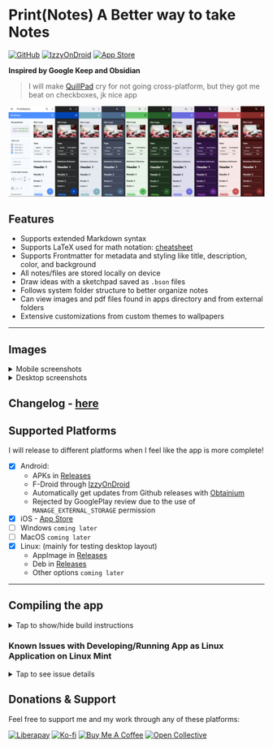 # Print(Notes) A Better way to take Notes

[![GitHub](https://img.shields.io/github/license/RoBoT095/printnotes)](https://github.com/RoBoT095/printnotes/blob/main/LICENSE)
[![IzzyOnDroid](https://img.shields.io/endpoint?url=https://apt.izzysoft.de/fdroid/api/v1/shield/com.printnotes.printnotes)](https://apt.izzysoft.de/fdroid/index/apk/com.printnotes.printnotes)
[![App Store](https://img.shields.io/badge/App_Store-0D96F6?logo=app-store&logoColor=white)](https://apps.apple.com/us/app/print-notes/id6740996365)

**Inspired by Google Keep and Obsidian**

> I will make <a href='https://github.com/quillpad/quillpad'>QuillPad</a> cry for not going cross-platform, but they got me beat on checkboxes, jk nice app

<img src="https://github.com/RoBoT095/printnotes/blob/main/images/AllThemes2-smaller.png?raw=true" alt="all themes" />

## Features

- Supports extended Markdown syntax
- Supports LaTeX used for math notation: <a target='_blank' href='https://quickref.me/latex'>cheatsheet</a>
- Supports Frontmatter for metadata and styling like title, description, color, and background
- All notes/files are stored locally on device
- Draw ideas with a sketchpad saved as `.bson` files
- Follows system folder structure to better organize notes
- Can view images and pdf files found in apps directory and from external folders
- Extensive customizations from custom themes to wallpapers
<!-- - Supports Windows, Mac, Linux, Android, and iOS -->

---

## Images

<details close>
<summary>Mobile screenshots</summary>

<p>
  <img src="https://github.com/RoBoT095/printnotes/blob/main/images/Phone/PhoneGridView.png?raw=true" alt="phone grid view" width=200 />
  <img src="https://github.com/RoBoT095/printnotes/blob/main/images/Phone/PhoneListView.png?raw=true" alt="phone list view" width=200 />
  <img src="https://github.com/RoBoT095/printnotes/blob/main/images/Phone/PhoneTreeView.png?raw=true" alt="phone tree view" width=200 />
  <img src="https://github.com/RoBoT095/printnotes/blob/main/images/Phone/PhoneEditor.png?raw=true" alt="phone editor preview" width=200 />
  <img src="https://github.com/RoBoT095/printnotes/blob/main/images/Phone/PhoneEditing.png?raw=true" alt="phone editor edit" width=200 />
  <img src="https://github.com/RoBoT095/printnotes/blob/main/images/Phone/PhoneSettings.png?raw=true" alt="phone settings" width=200 />
  <img src="https://github.com/RoBoT095/printnotes/blob/main/images/Phone/PhoneAdvancedSearch.png?raw=true" alt="phone tag search" width=200 />
</p>

</details>

<details close>
<summary>Desktop screenshots</summary>

<p>
  <img src="https://github.com/RoBoT095/printnotes/blob/main/images/Desktop/DesktopGridView.png?raw=true" alt="desktop grid view" width=500 />
  <img src="https://github.com/RoBoT095/printnotes/blob/main/images/Desktop/DesktopListView.png?raw=true" alt="desktop list view" width=500 />
  <img src="https://github.com/RoBoT095/printnotes/blob/main/images/Desktop/DesktopTreeView.png?raw=true" alt="desktop tree view" width=500 />
  <img src="https://github.com/RoBoT095/printnotes/blob/main/images/Desktop/DesktopEditor.png?raw=true" alt="desktop editor" width=500 />
</p>
</details>

## Changelog - [here](https://github.com/RoBoT095/printnotes/blob/main/CHANGELOG.md)

## Supported Platforms

I will release to different platforms when I feel like the app is more complete!

- [x] Android:
  - APKs in [Releases](https://github.com/RoBoT095/printnotes/releases)
  - F-Droid through [IzzyOnDroid](https://apt.izzysoft.de/fdroid/index/apk/com.printnotes.printnotes)
  - Automatically get updates from Github releases with [Obtainium](https://github.com/ImranR98/Obtainium)
  - Rejected by GooglePlay review due to the use of `MANAGE_EXTERNAL_STORAGE` permission
- [x] iOS - [App Store](https://apps.apple.com/us/app/print-notes/id6740996365)
- [ ] Windows `coming later`
- [ ] MacOS `coming later`
- [x] Linux: (mainly for testing desktop layout)
  - AppImage in [Releases](https://github.com/RoBoT095/printnotes/releases)
  - Deb in [Releases](https://github.com/RoBoT095/printnotes/releases)
  - Other options `coming later`

---

## Compiling the app

<details close>
<summary>Tap to show/hide build instructions</summary>

Make sure you have a working flutter sdk setup. If not installed, go to [Install - Flutter](https://docs.flutter.dev/get-started/install) and select your platform, and follow the instructions to make sure you have all the right dependencies installed.

Once you get everything installed, test to see you didn't miss anything:

```
flutter doctor -v
```

---

Be sure to disable signing on build.gradle or create your own keystore to [sign](https://docs.flutter.dev/deployment/android#sign-the-app) the app for android.

### Building Locally

To make sure you are running latest version of flutter, run these commands:

```
$ flutter channel stable
```

```
$ flutter upgrade
```

After that, building is as simple as running these commands:

> This is to grab app dependencies

```
$ flutter pub get
```

> This is to make sure app runs

```
$ flutter run lib/main.dart
```

> If you are unsure what target operating system, read further down

```
$ flutter build <target> --release
```

### Targets available for flutter:

- `apk`: Build an Android APK file from app.
- `appbundle`: Build an Android App Bundle file from app (used for Google Play Store).
- `aar`: Build a repository containing an AAR and a POM file.
- `bundle`: Build the Flutter assets directory from app.

### Device host specific

In other words, compiling can only be done on device you are compiling for (ex: an `.exe` requires windows)

- `linux`: Build a Linux desktop application.
- `windows`: Build a Windows desktop application.
  - Read this: https://github.com/espresso3389/pdfrx/tree/master/packages/pdfrx#note-for-windows
- `macos`: Build a MacOS desktop application.
  - `ipa`: Build an iOS App Store Package from app.

### Building with Docker

If you have docker installed you can run my script to automatically build APKs, here is how to use them:

> change into scripts directory

```
cd scripts/
```

> allow script to be executable

```
chmod +x docker-build.sh
```

> run the script

```
./docker-build.sh
```

On completion you should have an `outputs/` folder with 4 apk files (app-release, app-arm64-v8a-release, app-armeabi-v7a-release, and app-x86_64-release)

</details>

### Known Issues with Developing/Running App as Linux Application on Linux Mint

<details close>
<summary>Tap to see issue details</summary>

**<u>Note: This doesn't seem to affect other types of distros, or when running in android emulator</u>**

Running as a linux application on flutter version _3.24.0 (or newer)_ causes any `TextFields` to **slows down** or **crash** the app (ex. editing note, creating note/folder, searching, etc), best workaround currently is either disabling the "Enable the on-screen keyboard" option in Accessibilty > Keyboard, or wrapping all textfields with `ExcludeSemantics` widget, or downgrading to flutter version _3.22.3_.

</details>

## Donations & Support

Feel free to support me and my work through any of these platforms:

[![Liberapay](https://img.shields.io/badge/Liberapay-F6C915?logo=liberapay&logoColor=black)](https://liberapay.com/RoBoT_095/donate)
[![Ko-fi](https://img.shields.io/badge/Ko--fi-FF5E5B?logo=ko-fi&logoColor=white)](https://ko-fi.com/robot095/donate)
[![Buy Me A Coffee](https://img.shields.io/badge/Buy%20Me%20a%20Coffee-ffdd00?&logo=buy-me-a-coffee&logoColor=black)](https://buymeacoffee.com/robot_095)
[![Open Collective](https://img.shields.io/badge/Open%20Collective-3385FF?logo=open-collective&logoColor=white)](https://opencollective.com/webpack/donate)
